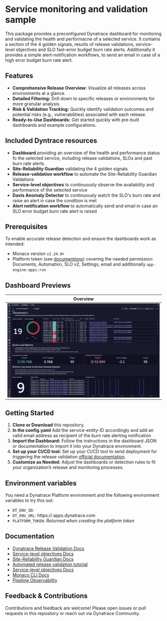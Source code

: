 # Service monitoring and validation sample

This package provides a preconfigured Dynatrace dashboard for monitoring and validating the health and performacne of a selected service.
It contains a section of the 4 golden signals, results of release validations, service-level objectives and SLO fast-error budget burn rate alerts.
Additionally it provides a simple alert-notification workflows, to send an email in case of a high error budget burn rate alert.


## Features

- **Comprehensive Release Overview:** Visualize all releases across environments at a glance.
- **Detailed Filtering:** Drill down to specific releases or environments for more granular analysis.
- **Risk & Validation Tracking:** Quickly identify validation outcomes and potential risks (e.g., vulnerabilities) associated with each release.
- **Ready-to-Use Dashboards:** Get started quickly with pre-built dashboards and example configurations.

## Included Dyntrace resources
- **Dashboard** providing an overview of the health and performance status fo the selected service, including release validations, SLOs and past burn rate alerts.
- **Site-Reliability Guardian** validating the 4 golden signals
- **Release-validation workflow** to automate the Site-Reliability Guardian Valdations
- **Service-level objectives** to continuously observe the availability and performance of the selected service
- **Davis Anomaly Detector** to continuously watch the SLO's burn rate and raise an alert in case the condition is met
- **Alert notification workflow** to automatically send and email in case an SLO error budget burn rate alert is raised


## Prerequisites

To enable accurate release detection and ensure the dashboards work as intended:

- Monaco version `v2.24.0+`
- Platform token (see [documentions](https://docs.dynatrace.com/docs/shortlink/configuration-as-code-create-platform-token)) covering the needed permission: Documents, Automation, SLO v2, Settings, email and additionally `app-engine:apps:run`

## Dashboard Previews

| Overview |
|----------|
| ![Overview Dashboard](images\dashboard.png) |


## Getting Started

1. **Clone or Download** this repository.
2. **In the config.yaml** Add the service-entity-ID accordingly and add an valid email address as recipient of the burn rate alerting notification
2. **Import the Dashboard:** Follow the instructions in the dashboard JSON or documentation to import it into your Dynatrace environment.
3. **Set up your CI/CD tool:** Set up your CI/CD tool to send deployment for triggering the release validation [official documentation](https://docs.dynatrace.com/docs/shortlink/usecase-release-validation).
4. **Customize as Needed:** Adjust the dashboards or detection rules to fit your organization’s release and monitoring processes.

## Environment variables

You need a Dynatrace Platform environment and the following environment variables to try this out:

* `DT_ENV_ID`: <YOUR-DT-ENVIRONMENT-ID>
* `DT_ENV_URL`: https://<YOUR-DT-ENVIRONMENT-ID>.apps.dynatrace.com
* `PLATFORM_TOKEN`: *Returned when creating the platform token*

## Documentation

- [Dynatrace Release Validation Docs](https://docs.dynatrace.com/docs/shortlink/usecase-release-validation)
- [Service-level objectives Docs](https://docs.dynatrace.com/docs/shortlink/slo-overview)
- [Site-Reliability Guardian Docs](https://docs.dynatrace.com/docs/shortlink/slo-overview)
- [Automated release validation tutorial](https://docs.dynatrace.com/docs/shortlink/tutorial-release-validation-automated)
- [Service-level objectives Docs](https://docs.dynatrace.com/docs/shortlink/slo-overview)
- [Monaco CLI Docs](https://docs.dynatrace.com/docs/shortlink/configuration-as-code-monaco)
- [Pipeline Observability](https://docs.dynatrace.com/docs/shortlink/pipeline-observability)

## Feedback & Contributions

Contributions and feedback are welcome! Please open issues or pull requests in this repository or reach out via Dynatrace Community.